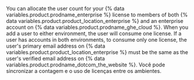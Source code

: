 You can allocate the user count for your {% data variables.product.prodname_enterprise %} license to members of both {% data variables.product.product_location_enterprise %} and an enterprise account on {% data variables.product.prodname_ghe_cloud %}. When you add a user to either environment, the user will consume one license. If a user has accounts in both environments, to consume only one license, the user's primary email address on {% data variables.product.product_location_enterprise %} must be the same as the user's verified email address on {% data variables.product.prodname_dotcom_the_website %}. Você pode sincronizar a contagem e o uso de licenças entre os ambientes.
